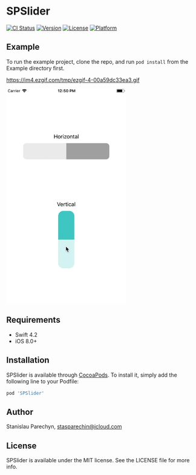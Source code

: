 # SPSlider

[![CI Status](https://img.shields.io/travis/ChaseStas/SPSlider.svg?style=flat)](https://travis-ci.org/ChaseStas/SPSlider)
[![Version](https://img.shields.io/cocoapods/v/SPSlider.svg?style=flat)](https://cocoapods.org/pods/SPSlider)
[![License](https://img.shields.io/cocoapods/l/SPSlider.svg?style=flat)](https://cocoapods.org/pods/SPSlider)
[![Platform](https://img.shields.io/cocoapods/p/SPSlider.svg?style=flat)](https://cocoapods.org/pods/SPSlider)

## Example

To run the example project, clone the repo, and run `pod install` from the Example directory first.

https://im4.ezgif.com/tmp/ezgif-4-00a59dc33ea3.gif

<img width="316" src="./example.gif">

## Requirements

+ Swift 4.2
+ iOS 8.0+

## Installation

SPSlider is available through [CocoaPods](https://cocoapods.org). To install
it, simply add the following line to your Podfile:

```ruby
pod 'SPSlider'
```

## Author

Stanislau Parechyn, stasparechin@icloud.com

## License

SPSlider is available under the MIT license. See the LICENSE file for more info.
